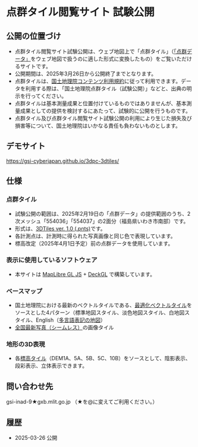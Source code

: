 # 点群タイル閲覧サイト 試験公開

## 公開の位置づけ
* 点群タイル閲覧サイト試験公開は、ウェブ地図上で「点群タイル」（[「点群データ」](https://www.gsi.go.jp/gazochosa/tengun.html)をウェブ地図で扱うのに適した形式に変換したもの）をご覧いただけるサイトです。
* 公開期間は、2025年3月26日から公開終了までとなります。
* 点群タイルは、[国土地理院コンテンツ利用規約](https://www.gsi.go.jp/kikakuchousei/kikakuchousei40182.html)に従って利用できます。データを利用する際は、「国土地理院点群タイル（試験公開）」などと、出典の明示を行ってください。
* 点群タイルは基本測量成果と位置付けているものではありませんが、基本測量成果としての提供を検討するにあたって、試験的に公開を行うものです。
* 点群タイル及び点群タイル閲覧サイト試験公開の利用により生じた損失及び損害等について、国土地理院はいかなる責任も負わないものとします。

## デモサイト
https://gsi-cyberjapan.github.io/3dpc-3dtiles/

## 仕様

### 点群タイル
* 試験公開の範囲は、2025年2月19日の「点群データ」の提供範囲のうち、2次メッシュ「554036」「554037」の2面分（福島県いわき市南部）です。
* 形式は、[3DTiles ver. 1.0 (.pnts)](https://www.ogc.org/publications/standard/3dtiles/)です。
* 各計測点は、計測時に得られた写真画像と同じ色で表現しています。
* 標高改定（2025年4月1日予定）前の点群データを使用しています。

### 表示に使用しているソフトウェア
* 本サイトは [MapLibre GL JS](https://maplibre.org/maplibre-gl-js/docs/) + [DeckGL](https://deck.gl/) で構築しています。

### ベースマップ
* 国土地理院における最新のベクトルタイルである、[最適化ベクトルタイル](https://github.com/gsi-cyberjapan/optimal_bvmap)をソースとした4パターン（標準地図スタイル、淡色地図スタイル、白地図スタイル、English（[多言語表記の地図](https://www.gsi.go.jp/kihonjohochousa/multilingual.html)）
* [全国最新写真（シームレス）](https://maps.gsi.go.jp/development/ichiran.html#seamlessphoto)の画像タイル

### 地形の3D表現
* 各[標高タイル](https://maps.gsi.go.jp/development/ichiran.html#dem)（DEM1A、5A、5B、5C、10B）をソースとして、陰影表示、段彩表示、立体表示できます。

## 問い合わせ先
gsi-inad-9★gxb.mlit.go.jp （★を@に変えてご利用ください。）

## 履歴
* 2025-03-26 公開



